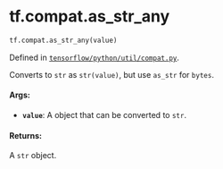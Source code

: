 <div itemscope itemtype="http://developers.google.com/ReferenceObject">
<meta itemprop="name" content="tf.compat.as_str_any" />
</div>

# tf.compat.as_str_any

``` python
tf.compat.as_str_any(value)
```



Defined in [`tensorflow/python/util/compat.py`](https://www.tensorflow.org/code/tensorflow/python/util/compat.py).

Converts to `str` as `str(value)`, but use `as_str` for `bytes`.

#### Args:

* <b>`value`</b>: A object that can be converted to `str`.


#### Returns:

A `str` object.